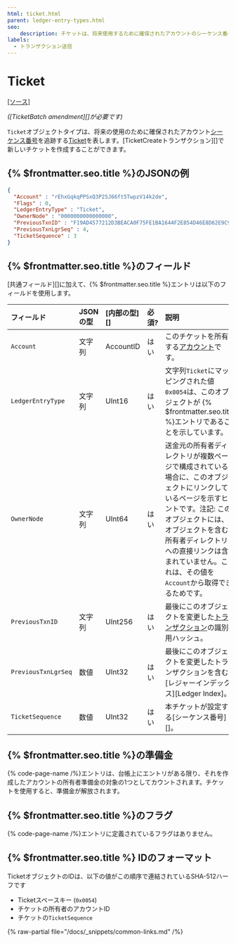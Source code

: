 ```yaml
---
html: ticket.html
parent: ledger-entry-types.html
seo:
    description: チケットは、将来使用するために確保されたアカウントのシーケンス番号を追跡します。
labels:
  - トランザクション送信
---
```

# Ticket

[[ソース]](https://github.com/XRPLF/rippled/blob/76a6956138c4ecd156c5c408f136ed3d6ab7d0c1/src/ripple/protocol/impl/LedgerFormats.cpp#L155-L164)

_([TicketBatch amendment][]が必要です)_

`Ticket`オブジェクトタイプは、将来の使用のために確保されたアカウント[シーケンス番号](../../data-types/basic-data-types.md#アカウントシーケンス)を追跡する[Ticket](../../../../concepts/accounts/tickets.md)を表します。[TicketCreateトランザクション][]で新しいチケットを作成することができます。

## {% $frontmatter.seo.title %}のJSONの例

```json
{
  "Account" : "rEhxGqkqPPSxQ3P25J66ft5TwpzV14k2de",
  "Flags" : 0,
  "LedgerEntryType" : "Ticket",
  "OwnerNode" : "0000000000000000",
  "PreviousTxnID" : "F19AD4577212D3BEACA0F75FE1BA1644F2E854D46E8D62E9C95D18E9708CBFB1",
  "PreviousTxnLgrSeq" : 4,
  "TicketSequence" : 3
}
```

## {% $frontmatter.seo.title %}のフィールド

[共通フィールド][]に加えて、{% $frontmatter.seo.title %}エントリは以下のフィールドを使用します。

| フィールド            | JSONの型   | [内部の型][]   | 必須? | 説明 |
|:--------------------|:----------|:--------------|:------|:----|
| `Account`           | 文字列     | AccountID     | はい   | このチケットを所有する[アカウント](../../../../concepts/accounts/index.md)です。 |
| `LedgerEntryType`   | 文字列     | UInt16        | はい   | 文字列`Ticket`にマッピングされた値`0x0054`は、このオブジェクトが {% $frontmatter.seo.title %}エントリであることを示しています。 |
| `OwnerNode`         | 文字列     | UInt64        | はい   | 送金元の所有者ディレクトリが複数ページで構成されている場合に、このオブジェクトにリンクしているページを示すヒントです。注記: このオブジェクトには、オブジェクトを含む所有者ディレクトリへの直接リンクは含まれていません。これは、その値を`Account`から取得できるためです。 |
| `PreviousTxnID`     | 文字列     | UInt256       | はい   | 最後にこのオブジェクトを変更した[トランザクション](../../../../concepts/transactions/index.md)の識別用ハッシュ。 |
| `PreviousTxnLgrSeq` | 数値       | UInt32        | はい   | 最後にこのオブジェクトを変更したトランザクションを含む[レジャーインデックス][Ledger Index]。 |
| `TicketSequence`    | 数値       | UInt32        | はい   | 本チケットが設定する[シーケンス番号][]。 |


## {% $frontmatter.seo.title %}の準備金

{% code-page-name /%}エントリは、台帳上にエントリがある限り、それを作成したアカウントの所有者準備金の対象の1つとしてカウントされます。チケットを使用すると、準備金が解放されます。


## {% $frontmatter.seo.title %}のフラグ

{% code-page-name /%}エントリに定義されているフラグはありません。


## {% $frontmatter.seo.title %} IDのフォーマット

TicketオブジェクトのIDは、以下の値がこの順序で連結されているSHA-512ハーフです

* Ticketスペースキー (`0x0054`)
* チケットの所有者のアカウントID
* チケットの`TicketSequence`

{% raw-partial file="/docs/_snippets/common-links.md" /%}
